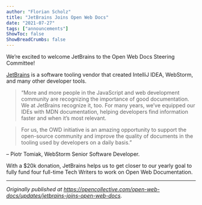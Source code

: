 ```yaml
---
author: "Florian Scholz"
title: "JetBrains Joins Open Web Docs"
date: "2021-07-27"
tags: ["announcements"]
ShowToc: false
ShowBreadCrumbs: false
---
```


We’re excited to welcome JetBrains to the Open Web Docs Steering Committee!

[JetBrains](https://www.jetbrains.com/) is a software tooling vendor that created IntelliJ IDEA, WebStorm, and many other developer tools.

> “More and more people in the JavaScript and web development community are recognizing the importance of good documentation. We at JetBrains recognize it, too. For many years, we’ve equipped our IDEs with MDN documentation, helping developers find information faster and when it’s most relevant.

> For us, the OWD initiative is an amazing opportunity to support the open-source community and improve the quality of documents in the tooling used by developers on a daily basis.”

 – Piotr Tomiak, WebStorm Senior Software Developer.

With a $20k donation, JetBrains helps us to get closer to our yearly goal to fully fund four full-time Tech Writers to work on Open Web Documentation.

---

_Originally published at https://opencollective.com/open-web-docs/updates/jetbrains-joins-open-web-docs._